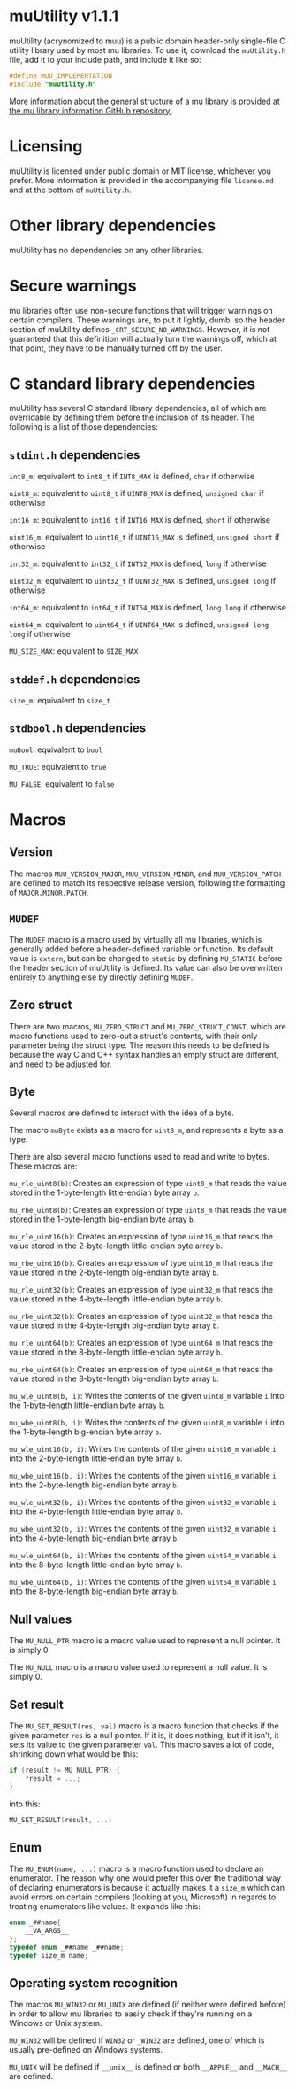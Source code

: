 
# muUtility v1.1.1

muUtility (acrynomized to muu) is a public domain header-only single-file C utility library used by most mu libraries. To use it, download the `muUtility.h` file, add it to your include path, and include it like so:

```c
#define MUU_IMPLEMENTATION
#include "muUtility.h"
```

More information about the general structure of a mu library is provided at [the mu library information GitHub repository.](https://github.com/Muukid/mu-library-information)

# Licensing

muUtility is licensed under public domain or MIT license, whichever you prefer. More information is provided in the accompanying file `license.md` and at the bottom of `muUtility.h`.

# Other library dependencies

muUtility has no dependencies on any other libraries.


# Secure warnings

mu libraries often use non-secure functions that will trigger warnings on certain compilers. These warnings are, to put it lightly, dumb, so the header section of muUtility defines `_CRT_SECURE_NO_WARNINGS`. However, it is not guaranteed that this definition will actually turn the warnings off, which at that point, they have to be manually turned off by the user.

# C standard library dependencies

muUtility has several C standard library dependencies, all of which are overridable by defining them before the inclusion of its header. The following is a list of those dependencies:

## `stdint.h` dependencies

`int8_m`: equivalent to `int8_t` if `INT8_MAX` is defined, `char` if otherwise

`uint8_m`: equivalent to `uint8_t` if `UINT8_MAX` is defined, `unsigned char` if otherwise

`int16_m`: equivalent to `int16_t` if `INT16_MAX` is defined, `short` if otherwise

`uint16_m`: equivalent to `uint16_t` if `UINT16_MAX` is defined, `unsigned short` if otherwise

`int32_m`: equivalent to `int32_t` if `INT32_MAX` is defined, `long` if otherwise

`uint32_m`: equivalent to `uint32_t` if `UINT32_MAX` is defined, `unsigned long` if otherwise

`int64_m`: equivalent to `int64_t` if `INT64_MAX` is defined, `long long` if otherwise

`uint64_m`: equivalent to `uint64_t` if `UINT64_MAX` is defined, `unsigned long long` if otherwise

`MU_SIZE_MAX`: equivalent to `SIZE_MAX`

## `stddef.h` dependencies

`size_m`: equivalent to `size_t`

## `stdbool.h` dependencies

`muBool`: equivalent to `bool`

`MU_TRUE`: equivalent to `true`

`MU_FALSE`: equivalent to `false`

# Macros

## Version

The macros `MUU_VERSION_MAJOR`, `MUU_VERSION_MINOR`, and `MUU_VERSION_PATCH` are defined to match its respective release version, following the formatting of `MAJOR.MINOR.PATCH`.

## `MUDEF`

The `MUDEF` macro is a macro used by virtually all mu libraries, which is generally added before a header-defined variable or function. Its default value is `extern`, but can be changed to `static` by defining `MU_STATIC` before the header section of muUtility is defined. Its value can also be overwritten entirely to anything else by directly defining `MUDEF`.

## Zero struct

There are two macros, `MU_ZERO_STRUCT` and `MU_ZERO_STRUCT_CONST`, which are macro functions used to zero-out a struct's contents, with their only parameter being the struct type. The reason this needs to be defined is because the way C and C++ syntax handles an empty struct are different, and need to be adjusted for.

## Byte

Several macros are defined to interact with the idea of a byte.

The macro `muByte` exists as a macro for `uint8_m`, and represents a byte as a type.

There are also several macro functions used to read and write to bytes. These macros are:

`mu_rle_uint8(b)`: Creates an expression of type `uint8_m` that reads the value stored in the 1-byte-length little-endian byte array `b`.

`mu_rbe_uint8(b)`: Creates an expression of type `uint8_m` that reads the value stored in the 1-byte-length big-endian byte array `b`.

`mu_rle_uint16(b)`: Creates an expression of type `uint16_m` that reads the value stored in the 2-byte-length little-endian byte array `b`.

`mu_rbe_uint16(b)`: Creates an expression of type `uint16_m` that reads the value stored in the 2-byte-length big-endian byte array `b`.

`mu_rle_uint32(b)`: Creates an expression of type `uint32_m` that reads the value stored in the 4-byte-length little-endian byte array `b`.

`mu_rbe_uint32(b)`: Creates an expression of type `uint32_m` that reads the value stored in the 4-byte-length big-endian byte array `b`.

`mu_rle_uint64(b)`: Creates an expression of type `uint64_m` that reads the value stored in the 8-byte-length little-endian byte array `b`.

`mu_rbe_uint64(b)`: Creates an expression of type `uint64_m` that reads the value stored in the 8-byte-length big-endian byte array `b`.

`mu_wle_uint8(b, i)`: Writes the contents of the given `uint8_m` variable `i` into the 1-byte-length little-endian byte array `b`.

`mu_wbe_uint8(b, i)`: Writes the contents of the given `uint8_m` variable `i` into the 1-byte-length big-endian byte array `b`.

`mu_wle_uint16(b, i)`: Writes the contents of the given `uint16_m` variable `i` into the 2-byte-length little-endian byte array `b`.

`mu_wbe_uint16(b, i)`: Writes the contents of the given `uint16_m` variable `i` into the 2-byte-length big-endian byte array `b`.

`mu_wle_uint32(b, i)`: Writes the contents of the given `uint32_m` variable `i` into the 4-byte-length little-endian byte array `b`.

`mu_wbe_uint32(b, i)`: Writes the contents of the given `uint32_m` variable `i` into the 4-byte-length big-endian byte array `b`.

`mu_wle_uint64(b, i)`: Writes the contents of the given `uint64_m` variable `i` into the 8-byte-length little-endian byte array `b`.

`mu_wbe_uint64(b, i)`: Writes the contents of the given `uint64_m` variable `i` into the 8-byte-length big-endian byte array `b`.

## Null values

The `MU_NULL_PTR` macro is a macro value used to represent a null pointer. It is simply 0.

The `MU_NULL` macro is a macro value used to represent a null value. It is simply 0.

## Set result
The `MU_SET_RESULT(res, val)` macro is a macro function that checks if the given parameter `res` is a null pointer. If it is, it does nothing, but if it isn't, it sets its value to the given parameter `val`. This macro saves a lot of code, shrinking down what would be this:

```c
if (result != MU_NULL_PTR) {
    *result = ...;
}
```

into this:

```c
MU_SET_RESULT(result, ...)
```


## Enum


The `MU_ENUM(name, ...)` macro is a macro function used to declare an enumerator. The reason why one would prefer this over the traditional way of declaring enumerators is because it actually makes it a `size_m` which can avoid errors on certain compilers (looking at you, Microsoft) in regards to treating enumerators like values. It expands like this:

```c
enum _##name{
    __VA_ARGS__
};
typedef enum _##name _##name;
typedef size_m name;
```


## Operating system recognition
The macros `MU_WIN32` or `MU_UNIX` are defined (if neither were defined before) in order to allow mu libraries to easily check if they're running on a Windows or Unix system.

`MU_WIN32` will be defined if `WIN32` or `_WIN32` are defined, one of which is usually pre-defined on Windows systems.

`MU_UNIX` will be defined if `__unix__` is defined or both `__APPLE__` and `__MACH__` are defined.

